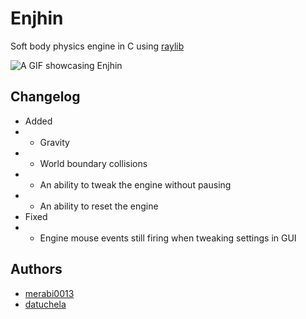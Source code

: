 # Enjhin
Soft body physics engine in C using [raylib](https://github.com/raysan5/raylib)  

![A GIF showcasing Enjhin](./docs/enjhin-animation.gif)

## Changelog
- Added
- - Gravity
- - World boundary collisions
- - An ability to tweak the engine without pausing
- - An ability to reset the engine
- Fixed
- - Engine mouse events still firing when tweaking settings in GUI

## Authors
- [merabi0013](https://github.com/merabi0013)
- [datuchela](https://github.com/datuchela)
